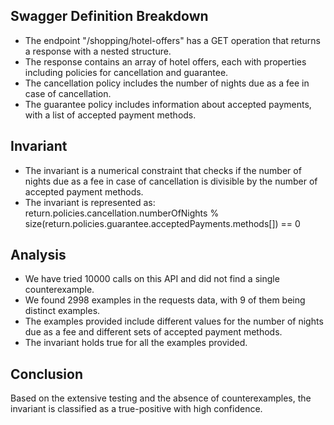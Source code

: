 ## Swagger Definition Breakdown
- The endpoint "/shopping/hotel-offers" has a GET operation that returns a response with a nested structure.
- The response contains an array of hotel offers, each with properties including policies for cancellation and guarantee.
- The cancellation policy includes the number of nights due as a fee in case of cancellation.
- The guarantee policy includes information about accepted payments, with a list of accepted payment methods.

## Invariant
- The invariant is a numerical constraint that checks if the number of nights due as a fee in case of cancellation is divisible by the number of accepted payment methods.
- The invariant is represented as: return.policies.cancellation.numberOfNights % size(return.policies.guarantee.acceptedPayments.methods[]) == 0

## Analysis
- We have tried 10000 calls on this API and did not find a single counterexample.
- We found 2998 examples in the requests data, with 9 of them being distinct examples.
- The examples provided include different values for the number of nights due as a fee and different sets of accepted payment methods.
- The invariant holds true for all the examples provided.

## Conclusion
Based on the extensive testing and the absence of counterexamples, the invariant is classified as a true-positive with high confidence.
